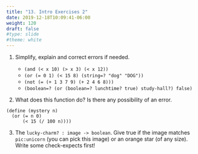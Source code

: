 ```yaml
---
title: "13. Intro Exercises 2"
date: 2019-12-18T10:09:41-06:00
weight: 120
draft: false
#type: slide
#theme: white
---
```


1. Simplify, explain and correct errors if needed.

    * `(and (< x 10) (> x 3) (< x 12))`
    * `(or (= 0 1) (< 15 8) (string=? "dog" "DOG"))`
    * `(not (= (+ 1 3 7 9) (+ 2 4 6 8)))`
    * `(boolean=? (or (boolean=? lunchtime? true)
                     study-hall?)
                  false)`


2. What does this function do? Is there any possibility of an error.

```racket
(define (mystery n)
  (or (= n 0) 
      (< 15 (/ 100 n))))
```

3. The `lucky-charm? : image -> boolean`. Give true if the image
matches `pic:unicorn` (you can pick this image) or an orange star (of
any size). Write some check-expects first!





